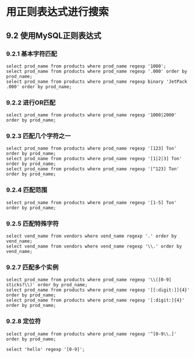 # 用正则表达式进行搜索

## 9.2 使用MySQL正则表达式

### 9.2.1 基本字符匹配

```
select prod_name from products where prod_name regexp '1000';
select prod_name from products where prod_name regexp '.000' order by prod_name;
select prod_name from products where prod_name regexp binary 'JetPack .000' order by prod_name;
```

### 9.2.2 进行OR匹配

```
select prod_name from products where prod_name regexp '1000|2000' order by prod_name;
```

### 9.2.3 匹配几个字符之一

```
select prod_name from products where prod_name regexp '[123] Ton' order by prod_name;
select prod_name from products where prod_name regexp '[1|2|3] Ton' order by prod_name;
select prod_name from products where prod_name regexp '[^123] Ton' order by prod_name;
```

### 9.2.4 匹配范围

```
select prod_name from products where prod_name regexp '[1-5] Ton' order by prod_name;
```

### 9.2.5 匹配特殊字符

```
select vend_name from vendors where vend_name regexp '.' order by vend_name;
select vend_name from vendors where vend_name regexp '\\.' order by vend_name;
```

### 9.2.7 匹配多个实例

```
select prod_name from products where prod_name regexp '\\([0-9] sticks?\\)' order by prod_name;
select prod_name from products where prod_name regexp '[[:digit:]]{4}' order by prod_name;
select prod_name from products where prod_name regexp '[:digit:]{4}' order by prod_name;
```

### 9.2.8 定位符

```
select prod_name from products where prod_name regexp '^[0-9\\.]' order by prod_name;
```
```
select 'hello' regexp '[0-9]';
```

